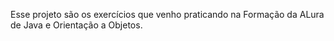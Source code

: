 Esse projeto são os exercícios que venho praticando na Formação da ALura de Java e Orientação a Objetos.